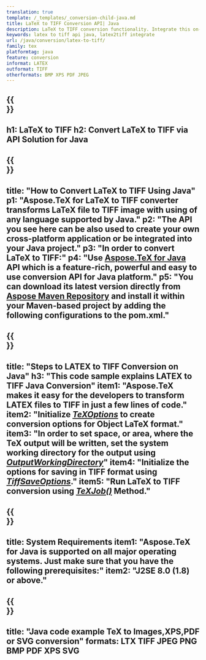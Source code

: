 ```yaml
---
translation: true
template: /_templates/_conversion-child-java.md
title: LaTeX to TIFF Conversion API| Java 
description: LaTeX to TIFF conversion functionality. Integrate this on-premise Java library into your project or use cross-platform applications to convert LaTeX to TIFF.
keywords: latex to tiff api java, latex2tiff integrate
url: /java/conversion/latex-to-tiff/
family: tex
platformtag: java
feature: conversion
informat: LATEX
outformat: TIFF
otherformats: BMP XPS PDF JPEG
---
```


{{<section banner>}}
---
h1: LaTeX to TIFF
h2: Convert LaTeX to TIFF via API Solution for Java
---

{{<section overview>}}
---
title: "How to Convert LaTeX to TIFF Using Java"
p1: "Aspose.TeX for LaTeX to TIFF converter transforms LaTeX file to TIFF image with using of any language supported by Java."
p2: "The API you see here can be also used to create your own cross-platform application or be integrated into your Java project."
p3: "In order to convert LaTeX to TIFF:"
p4: "Use [Aspose.TeX for Java](https://products.aspose.com/tex/java) API which is a feature-rich, powerful and easy to use conversion API for Java platform."
p5: "You can download its latest version directly from [Aspose Maven Repository](https://repository.aspose.com/tex/) and install it within your Maven-based project by adding the following configurations to the pom.xml."
---

{{<section feature1>}}
---
title: "Steps to LATEX to TIFF Conversion on Java"
h3: "This code sample explains LATEX to TIFF Java Conversion"
item1: "Aspose.TeX makes it easy for the developers to transform LATEX files to TIFF in just a few lines of code."
item2: "Initialize [*TeXOptions*](https://reference.aspose.com/tex/java/com.aspose.tex/TeXOptions) to create conversion options for Object LaTeX format."
item3: "In order to set space, or area, where the TeX output will be written, set the system working directory for the output using [*OutputWorkingDirectory*](https://reference.aspose.com/tex/java/com.aspose.tex/TeXOptions#getOutputWorkingDirectory--)"
item4: "Initialize the options for saving in TIFF format using [*TiffSaveOptions*](https://reference.aspose.com/tex/java/com.aspose.tex.rendering/TiffSaveOptions)."
item5: "Run LaTeX to TIFF conversion using [*TeXJob()*](https://reference.aspose.com/tex/java/com.aspose.tex/TeXJob) Method."
---

{{<section feature2>}}
---
title: System Requirements
item1: "Aspose.TeX for Java is supported on all major operating systems. Just make sure that you have the following prerequisites:"
item2: "J2SE 8.0 (1.8) or above."
---

{{<section widget>}}
---
title: "Java code example TeX to Images,XPS,PDF or SVG conversion"
formats: LTX TIFF JPEG PNG BMP PDF XPS SVG
---